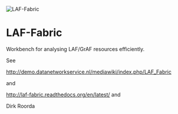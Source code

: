 ![LAF-Fabric](https://raw.github.com/dirkroorda/laf-fabric/master/docs/LAF-Workbench.png)

LAF-Fabric
==========

Workbench for analysing LAF/GrAF resources efficiently.

See

http://demo.datanetworkservice.nl/mediawiki/index.php/LAF_Fabric

and

http://laf-fabric.readthedocs.org/en/latest/ and 

Dirk Roorda
